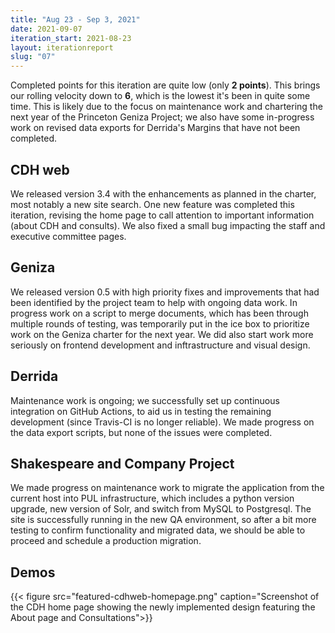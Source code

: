 ```yaml
---
title: "Aug 23 - Sep 3, 2021"
date: 2021-09-07
iteration_start: 2021-08-23
layout: iterationreport
slug: "07"
---
```


Completed points for this iteration are quite low (only **2 points**). This brings our rolling velocity down to **6**, which is the lowest it's been in quite some time. This is likely due to the focus on maintenance work and chartering the next year of the Princeton Geniza Project; we also have some in-progress work on revised data exports for Derrida's Margins that have not been completed.

## CDH web

We released version 3.4 with the enhancements as planned in the charter, most notably a new site search. One new feature was completed this iteration, revising the home page to call attention to important information (about CDH and consults). We also fixed a small bug impacting the staff and executive committee pages.

## Geniza

We released version 0.5 with high priority fixes and improvements that had been identified by the project team to help with ongoing data work. In progress work on a script to merge documents, which has been through multiple rounds of testing, was temporarily put in the ice box to prioritize work on the Geniza charter for the next year. We did also start work more seriously on frontend development and inftrastructure and visual design.

## Derrida

Maintenance work is ongoing; we successfully set up continuous integration on GitHub Actions, to aid us in testing the remaining development (since Travis-CI is no longer reliable). We made progress on the data export scripts, but none of the issues were completed.

## Shakespeare and Company Project

We made progress on maintenance work to migrate the application from the current host into PUL infrastructure, which includes a python version upgrade, new version of Solr, and switch from MySQL to Postgresql. The site is successfully running in the new QA environment, so after a bit more testing to confirm functionality and migrated data, we should be able to proceed and schedule a production migration.

## Demos

{{< figure src="featured-cdhweb-homepage.png" caption="Screenshot of the CDH home page showing the newly implemented design featuring the About page and Consultations">}}









